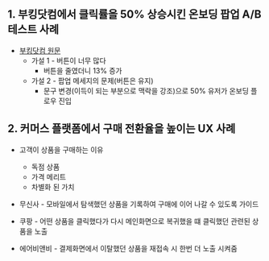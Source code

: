 ## 1. 부킹닷컴에서 클릭률을 50% 상승시킨 온보딩 팝업 A/B 테스트 사례
* [부킹닷컴 원문](https://booking.design/what-we-learned-onboarding-2-million-hosts-on-booking-com-99412c03fa3a?gi=8c8842f1bf22)
  * 가설 1 - 버튼이 너무 많다
    * 버튼을 줄였더니 13% 증가
  * 가설 2 - 팝업 메세지의 문제(버튼은 유지)
    * 문구 변경(이득이 되는 부분으로 맥락을 강조)으로 50% 유저가 온보딩 플로우 진입

## 2. 커머스 플랫폼에서 구매 전환율을 높이는 UX 사례
* 고객이 상품을 구매하는 이유
  * 독점 상품
  * 가격 메리트
  * 차별화 된 가치

* 무신사 - 모바일에서 탐색했던 상품을 기록하여 구매에 이어 나갈 수 있도록 가이드
* 쿠팡 - 어떤 상품을 클릭했다가 다시 메인화면으로 복귀했을 떄 클릭했던 관련된 상품을 노출
* 에어비앤비 - 결제화면에서 이탈했던 상품을 재접속 시 한번 더 노출 시켜줌
